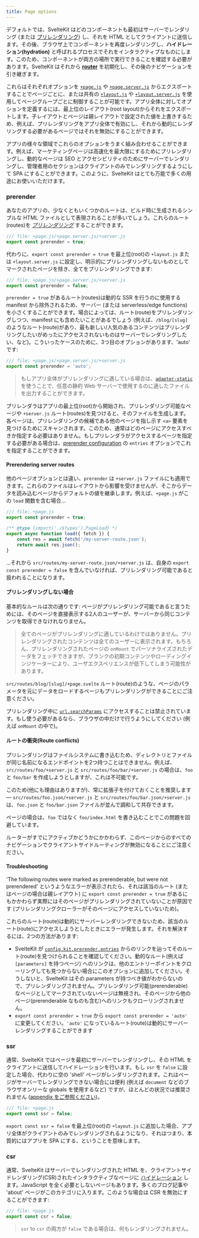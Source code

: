 ```yaml
---
title: Page options
---
```


デフォルトでは、SvelteKit はどのコンポーネントも最初はサーバーでレンダリング (または [プリレンダリング](/docs/glossary#prerendering)) し、それを HTML としてクライアントに送信します。その後、ブラウザ上でコンポーネントを再度レンダリングし、**ハイドレーション(hydration)** と呼ばれるプロセスでそれをインタラクティブなものにします。このため、コンポーネントが両方の場所で実行できることを確認する必要があります。SvelteKit はそれから [**router**](/docs/routing) を初期化し、その後のナビゲーションを引き継ぎます。

これらはそれぞれオプションを [`+page.js`](/docs/routing#page-page-js) や [`+page.server.js`](/docs/routing#page-page-server-js) からエクスポートすることでページごとに、または共有の [`+layout.js`](/docs/routing#layout-layout-js) や [`+layout.server.js`](/docs/routing#layout-layout-server-js) を使用してページグループごとに制御することが可能です。アプリ全体に対してオプションを定義するには、最上位のレイアウト(root layout)からそれをエクスポートします。子レイアウトとページは親レイアウトで設定された値を上書きするため、例えば、プリレンダリングをアプリ全体で有効にし、それから動的にレンダリングする必要があるページではそれを無効にすることができます。

アプリの様々な領域でこれらのオプションをうまく組み合わせることができます。例えば、マーケティングページは高速化を最大限にするためにプリレンダリングし、動的なページは SEO とアクセシビリティのためにサーバーでレンダリングし、管理者用のセクションはクライアントのみでレンダリングするようにして SPA にすることができます。このように、SvelteKit はとても万能で多くの用途にお使いいただけます。

### prerender

あなたのアプリの、少なくともいくつかのルートは、ビルド時に生成されるシンプルな HTML ファイルとして表現されることが多いでしょう。これらのルート(routes)を [_プリレンダリング_](/docs/glossary#prerendering) することができます。

```js
/// file: +page.js/+page.server.js/+server.js
export const prerender = true;
```

代わりに、`export const prerender = true` を最上位(root)の `+layout.js` または `+layout.server.js` に設定し、明示的にプリレンダリングしないものとしてマークされたページを除き、全てをプリレンダリングできます:

```js
/// file: +page.js/+page.server.js/+server.js
export const prerender = false;
```

`prerender = true` があるルート(routes)は動的な SSR を行うのに使用する manifest から除外されるため、サーバー (または serverless/edge functions) を小さくすることができます。場合によっては、ルート(route)をプリレンダリングしつつ、manifest にも含めたいことがあるでしょう (例えば、`/blog/[slug]` のようなルート(route)があり、最も新しい/人気のあるコンテンツはプリレンダリングしたいがめったにアクセスされないものはサーバーでレンダリングしたい、など)。こういったケースのために、3つ目のオプションがあります、'auto' です:

```js
/// file: +page.js/+page.server.js/+server.js
export const prerender = 'auto';
```

> もしアプリ全体がプリレンダリングに適している場合は、[`adapter-static`](https://github.com/sveltejs/kit/tree/master/packages/adapter-static) を使うことで、任意の静的 Web サーバーで使用するのに適したファイルを出力することができます。

プリレンダラはアプリの最上位(root)から開始され、プリレンダリング可能なページや `+server.js` ルート(routes)を見つけると、そのファイルを生成します。各ページは、プリレンダリングの候補である他のページを指し示す `<a>` 要素を見つけるためにスキャンされます。このため、通常はどのページにアクセスすべきか指定する必要はありません。もしプリレンダラがアクセスするページを指定する必要がある場合は、[prerender configuration](/docs/configuration#prerender) の `entries` オプションでこれを指定することができます。

#### Prerendering server routes

他のページオプションとは違い、`prerender` は `+server.js` ファイルにも適用できます。これらのファイルはレイアウトから影響を受けませんが、そこからデータを読み込むページからデフォルトの値を継承します。例えば、`+page.js` がこの `load` 関数を含む場合…

```js
/// file: +page.js
export const prerender = true;

/** @type {import('./$types').PageLoad} */
export async function load({ fetch }) {
	const res = await fetch('/my-server-route.json');
	return await res.json();
}
```

…それから `src/routes/my-server-route.json/+server.js` は、自身の `export const prerender = false` を含んでいなければ、プリレンダリング可能であると扱われることになります。

#### プリレンダリングしない場合

基本的なルールは次の通りです: ページがプリレンダリング可能であると言うためには、そのページを直接表示する2人のユーザーが、サーバーから同じコンテンツを取得できなけれなりません。

> 全てのページがプリレンダリングに適しているわけではありません。プリレンダリングされたコンテンツは全てのユーザーに表示されます。もちろん、プリレンダリングされたページの `onMount` でパーソナライズされたデータをフェッチできますが、ブランクの初期コンテンツやローディングインジケーターにより、ユーザエクスペリエンスが低下してしまう可能性があります。

`src/routes/blog/[slug]/+page.svelte` ルート(route)のような、ページのパラメータを元にデータをロードするページもプリレンダリングができることにご注意ください。

プリレンダリング中に [`url.searchParams`](/docs/load#using-url-data-url) にアクセスすることは禁止されています。もし使う必要があるなら、ブラウザの中だけで行うようにしてください (例えば `onMount` の中で)。

#### ルートの衝突(Route conflicts)

プリレンダリングはファイルシステムに書き込むため、ディレクトリとファイルが同じ名前になるエンドポイントを2つ持つことはできません。例えば、`src/routes/foo/+server.js` と `src/routes/foo/bar/+server.js` の場合は、`foo` と `foo/bar` を作成しようとしますが、これは不可能です。

このため(他にも理由はありますが)、常に拡張子を付けておくことを推奨します — `src/routes/foo.json/+server.js` と `src/routes/foo/bar.json/+server.js` は、`foo.json` と `foo/bar.json` ファイルが並んで調和して共存できます。

ページの場合は、`foo` ではなく `foo/index.html` を書き込むことでこの問題を回避しています。

ルーターがすでにアクティブかどうかにかかわらず、このページからのすべてのナビゲーションでクライアントサイドルーティングが無効になることにご注意ください。

#### Troubleshooting

'The following routes were marked as prerenderable, but were not prerendered' というようなエラーが表示されたら、それは該当のルート (またはページの場合は親レイアウト) に `export const prerender = true` があるにもかかわらず実際にはそのページがプリレンダリングされていないことが原因です (プリレンダリングクローラーがそのページにアクセスしていないため)。

これらのルート(route)は動的にサーバーレンダリングできないため、該当のルート(route)にアクセスしようとしたときにエラーが発生します。それを解決するには、2つの方法があります:

* SvelteKit が [`config.kit.prerender.entries`](/docs/configuration#prerender) からのリンクを辿ってそのルート(route)を見つけられることを確認してください。動的なルート(例えば `[parameters]` を持つページ) へのリンクは、他のエントリーポイントをクローリングしても見つからない場合にこのオプションに追加してください。そうしないと、SvelteKit はその parameters が持つべき値がわからないので、プリレンダリングされません。プリレンダリング可能(prerenderable)なページとしてマークされていないページは無視され、そのページから他のページ(prerenderable なものも含む)へのリンクもクローリングされません。
* `export const prerender = true` から `export const prerender = 'auto'` に変更してください。`'auto'` になっているルート(route)は動的にサーバーレンダリングすることができます

### ssr

通常、SvelteKit ではページを最初にサーバーでレンダリングし、その HTML をクライアントに送信してハイドレーションを行います。もし `ssr` を `false` に設定した場合、代わりに空の 'shell' ページがレンダリングされます。これはページがサーバーでレンダリングできない場合には便利 (例えば `document` などのブラウザオンリーな globals を使用するなど) ですが、ほとんどの状況では推奨されません ([appendix をご参照ください](/docs/glossary#ssr))。

```js
/// file: +page.js
export const ssr = false;
```

`export const ssr = false` を最上位(root)の `+layout.js` に追加した場合、アプリ全体がクライアントのみでレンダリングされるようになり、それはつまり、本質的にはアプリを SPA にする、ということを意味します。

### csr

通常、SvelteKit はサーバーでレンダリングされた HTML を、クライアントサイドレンダリング(CSR)されたインタラクティブなページに [ハイドレーション](/docs/glossary#hydration) します。JavaScript を全く必要としないページもあります。多くのブログ記事や 'about' ページがこのカテゴリに入ります。このような場合は CSR を無効にすることができます:

```js
/// file: +page.js
export const csr = false;
```

> `ssr` to `csr` の両方が `false` である場合は、何もレンダリングされません。
